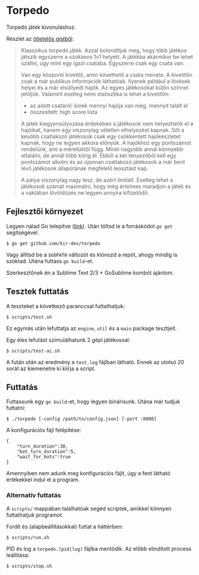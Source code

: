 Torpedo
=======

Torpedó játék kivonuláshoz.

Részlet az [ötletelős gistből](https://gist.github.com/tmichel/6972145):

>Klasszikus torpedó játék. Azzal bolondítjuk meg, hogy több játékos játszik
>egyszerre a szokásos 1v1 helyett. A játékba akármikor be lehet szállni, úgy
>mint egy igazi csatába. Egyszerre csak egy csata van.
>
>Van egy központi kivetítő, amin követhető a csata menete. A kivetítőn csak a már
>publikus információk láthatóak. Ilyenek például a lövések helyei és a már
>elsüllyedt hajók. Az egyes játékosokat külön színnel jelöljük. Valamint esetleg
>némi statisztika is lehet a kivetítőn:
>
>* az adott csatáról: kinek mennyi hajója van még, mennyit talált el
>* összesített: high score lista
>
>A játék kiegyensúlyozása érdekében a játékosok nem helyezhetik el a hajóikat,
>hanem egy viszonylag véletlen elhelyezést kapnak. Sőt a később csatlakozó
>játékosok csak egy csökkentett hajókészletet kapnak, hogy ne legyen akkora
>előnyük. A hajókhoz egy pontszámot rendelünk, ami a méretüktől függ. Minél
>nagyobb annál könnyebb eltalálni, de annál több körig él. Ebből a két tényezőből
>kell egy pontszámot alkotni és az újonnan csatlakozó játékosok a már bent lévő
>játékosok állapotának megfelelő leosztást kap.
>
>A pálya viszonylag nagy lesz, de azért limitált. Esetleg lehet a játékosok
>számát maximálni, hogy még értelmes maradjon a játék és a vaktában lövöldözés ne
>legyen annyira kifizetődő.

Fejlesztői környezet
--------------------

Legyen nálad Go telepítve ([link](http://golang.org/doc/install#install)). Után
töltsd le a forráskódot `go get` segítségével.

    $ go get github.com/kir-dev/torpedo

Vagy állítsd be a `$GOPATH` változót és klónozd a repót, ahogy mindig is
szoktad. Utána futtass `go build`-et.

Szerkesztőnek én a Sublime Text 2/3 + GoSublime kombót ajánlom.

Tesztek futtatás
---------------

A teszteket a következő paranccsal futtathatjuk:

    $ scripts/test.sh

Ez egymás után lefuttatja az `engine`, `util` és a `main` package tesztjeit.

Egy éles lefutást szimulálhatunk 2 gépi játékossal:

    $ scripts/test-ai.sh

A fután után az eredmény a `test.log` fájlban látható. Ennek az utolsó 20 sorát
az kiemenetre ki kiírja a script.

Futtatás
--------

Futtassunk egy `go build`-et, hogy legyen binárisunk. Utána már tudjuk futtatni:

    $ ./torpedo [-config /path/to/config.json] [-port :8080]

A konfigurációs fájl felépítése:

    {
        "turn_duration":30,
        "bot_turn_duration":5,
        "wait_for_bots":true
    }

Amennyiben nem adunk meg konfigurációs fájlt, úgy a fent látható értékekkel
indul el a program.

### Alternatív futtatás

A `scripts/` mappában találhatóak segéd scriptek, amikkel könnyen futtathatjuk
programot.

Fordít és (alapbeállításokkal) futtat a háttérben:

    $ scripts/run.sh

PID és log a `torpedo.(pid|log)` fájlba mentődik. Az előbb elindított process
leállítása:

    $ scripts/stop.sh
